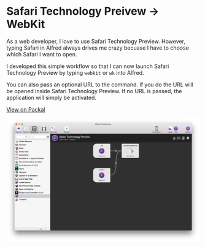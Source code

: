 # Safari Technology Preivew -> WebKit

As a web developer, I love to use Safari Technology Preview. However, typing Safari in Alfred always drives me crazy becuase I have to choose which Safari I want to open. 

I developed this simple workflow so that I can now launch Safari Technology Preview by typing `webkit` or `wk` into Alfred. 

You can also pass an optional URL to the command. If you do the URL will be opened inside Safari Technology Preview. If no URL is passed, the application will simply be activated. 

[View on Packal](http://www.packal.org/workflow/safari-tech-preview-webkit)

![Screenshot](screenshot.jpg)